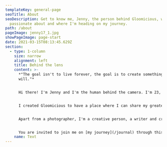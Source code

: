```yaml
---
templateKey: general-page
seoTitle: About
seoDescription: Get to know me, Jenny, the person behind Gloomicious, what I'm
  passionate about and where I'm heading on my journey.
path: /about
pageImage: jenny17_1.jpg
showPageImage: page-start
date: 2021-03-15T08:13:45.629Z
section:
  - type: 1-column
    size: narrow
    alignment: left
    title: Behind the lens
    content: >-
      *"The goal isn't to live forever, the goal is to create something that
      will."*


      Hi there! I'm Jenny and I'm the human behind the camera. I'm 23, from the south of Germany and grew up close to the Black Forest area, but my dream is to move to another country one day.


      I created Gloomicious to have a place where I can share my greatest passions with the world - outdoor, landscape and aerial photography and exploration. Traveling to new places, seeing different landscapes, people and cultures is what makes me feel at my happiest, and that feeling is what I'd like to share. No matter where you live or go, the earth is far from boring, everywhere something amazing is to be discovered and there are infinite possibilities.


      Apart from a photographer, I'm a creative person, a writer and creator who loves to design and code websites (I also built this one). I'm physically active, a health enthusiast, care about the environment and sustainability and have the strong urge to make a difference by helping both people and the environment. At my core I am a lifelong learner, continuous improver and deeply empathic person with a never ending curiosity and open mind.


      You are invited to join me on [my journey](/journal) through this world to explore as much of it as I can. Because in the end, it's not about the destination, but the journey - and life is the biggest one of them.
    name: Text
---
```

